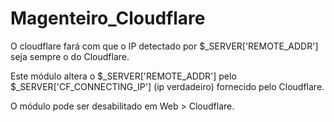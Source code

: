 # Magenteiro_Cloudflare

O cloudflare fará com que o IP detectado por $_SERVER['REMOTE_ADDR'] seja sempre o do Cloudflare.

Este módulo altera o $_SERVER['REMOTE_ADDR'] pelo $_SERVER['CF_CONNECTING_IP'] (ip verdadeiro) fornecido pelo Cloudflare.

O módulo pode ser desabilitado em Web > Cloudflare.